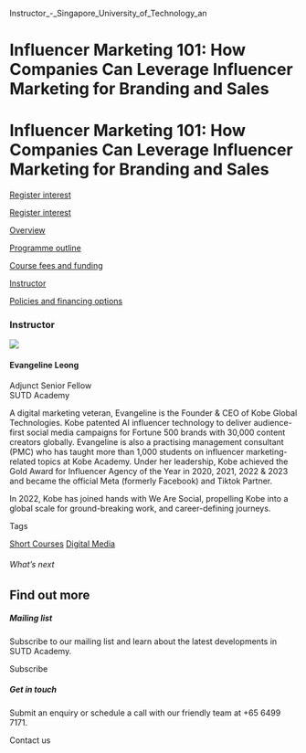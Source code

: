 Instructor_-_Singapore_University_of_Technology_an



Influencer Marketing 101: How Companies Can Leverage Influencer Marketing for Branding and Sales
================================================================================================

Influencer Marketing 101: How Companies Can Leverage Influencer Marketing for Branding and Sales
================================================================================================

[Register interest](/admissions/academy/short-courses/short-courses-register-your-interest/?coursename=influencer-marketing-101)

[Register interest](/admissions/academy/short-courses/short-courses-register-your-interest/?coursename=influencer-marketing-101)

[Overview](/course/influencer-marketing-101/#tabs)

[Programme outline](/course/influencer-marketing-101/programme-outline/#tabs)

[Course fees and funding](/course/influencer-marketing-101/course-fees-and-funding/#tabs)

[Instructor](/course/influencer-marketing-101/instructor/#tabs)

[Policies and financing options](/course/influencer-marketing-101/policies-and-financing-options/#tabs)

### Instructor

![](https://www.sutd.edu.sg/wp-content/uploads/2024/12/20240115_SA_EvangelineLeong_Photo_9389279_8997067.jpg?w=150)

#### **Evangeline Leong**

Adjunct Senior Fellow  
SUTD Academy

A digital marketing veteran, Evangeline is the Founder & CEO of Kobe Global Technologies. Kobe patented AI influencer technology to deliver audience-first social media campaigns for Fortune 500 brands with 30,000 content creators globally. Evangeline is also a practising management consultant (PMC) who has taught more than 1,000 students on influencer marketing-related topics at Kobe Academy. Under her leadership, Kobe achieved the Gold Award for Influencer Agency of the Year in 2020, 2021, 2022 & 2023 and became the official Meta (formerly Facebook) and Tiktok Partner.

In 2022, Kobe has joined hands with We Are Social, propelling Kobe into a global scale for ground-breaking work, and career-defining journeys.

Tags

[Short Courses](/admissions/academy/courses-and-modules/?academy-type-course=780)
[Digital Media](/admissions/academy/courses-and-modules/?discipline=1711)

###### What’s next

Find out more
-------------

##### Mailing list

Subscribe to our mailing list and learn about the latest developments in SUTD Academy.

Subscribe

##### Get in touch

Submit an enquiry or schedule a call with our friendly team at +65 6499 7171.

Contact us

